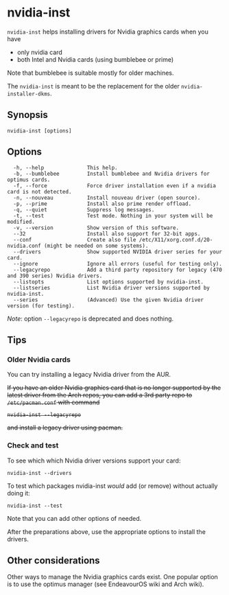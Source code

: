 # nvidia-inst

`nvidia-inst` helps installing drivers for Nvidia graphics cards when you have
- only nvidia card
- both Intel and Nvidia cards (using bumblebee or prime)

Note that bumblebee is suitable mostly for older machines.

The `nvidia-inst` is meant to be the replacement for the older `nvidia-installer-dkms`.

## Synopsis

```
nvidia-inst [options]
```

## Options
```
  -h, --help              This help.
  -b, --bumblebee         Install bumblebee and Nvidia drivers for optimus cards.
  -f, --force             Force driver installation even if a nvidia card is not detected.
  -n, --nouveau           Install nouveau driver (open source).
  -p, --prime             Install also prime render offload.
  -q, --quiet             Suppress log messages.
  -t, --test              Test mode. Nothing in your system will be modified.
  -v, --version           Show version of this software.
  --32                    Install also support for 32-bit apps.
  --conf                  Create also file /etc/X11/xorg.conf.d/20-nvidia.conf (might be needed on some systems).
  --drivers               Show supported NVIDIA driver series for your card.
  --ignore                Ignore all errors (useful for testing only).
  --legacyrepo            Add a third party repository for legacy (470 and 390 series) Nvidia drivers.
  --listopts              List options supported by nvidia-inst.
  --listseries            List Nvidia driver versions supported by nvidia-inst.
  --series                (Advanced) Use the given Nvidia driver version (for testing).
```

*Note*: option `--legacyrepo` is deprecated and does nothing.

## Tips

### Older Nvidia cards

You can try installing a legacy Nvidia driver from the AUR.

<strike>If you have an older Nvidia graphics card that is no longer supported by the latest driver from the Arch repos, you can add a 3rd party repo to `/etc/pacman.conf` with command
```
nvidia-inst --legacyrepo
```
and install a legacy driver using pacman.</strike>

### Check and test

To see which which Nvidia driver versions support your card:
```
nvidia-inst --drivers
```

To test which packages nvidia-inst *would* add (or remove) without actually doing it:
```
nvidia-inst --test
```
Note that you can add other options of needed.

After the preparations above, use the appropriate options to install the drivers.

## Other considerations

Other ways to manage the Nvidia graphics cards exist.
One popular option is to use the optimus manager (see EndeavourOS wiki and Arch wiki).